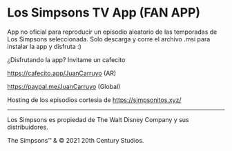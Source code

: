 # Los Simpsons TV App (FAN APP)
App no oficial para reproducir un episodio aleatorio de las temporadas de Los Simpsons seleccionada.
Solo descarga y corre el archivo .msi para instalar la app y disfruta :)

¿Disfrutando la app? Invitame un cafecito 

https://cafecito.app/JuanCarruyo (AR)

https://paypal.me/JuanCarruyo (Global)


Hosting de los episodios cortesia de https://simpsonitos.xyz/

_________________________________________________________________________________

Los Simpsons es propiedad de The Walt Disney Company y sus distribuidores.

The Simpsons™ & © 2021 20th Century Studios.
